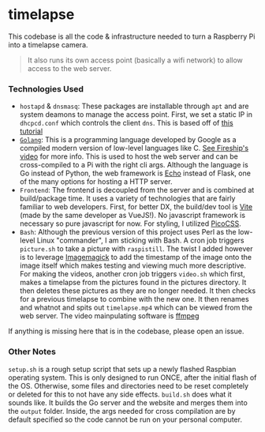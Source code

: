 # timelapse

This codebase is all the code & infrastructure needed to turn a Raspberry Pi into a timelapse camera.

> It also runs its own access point (basically a wifi network) to allow access to the web server.

### Technologies Used

- `hostapd` & `dnsmasq`: These packages are installable through `apt` and are system deamons to manage the access point. First, we set a static IP in `dhcpcd.conf` which controls the client `dns`. This is based off of [this tutorial](https://www.raspberrypi.com/documentation/computers/configuration.html#before-you-begin)
- [`Golang`](https://go.dev/): This is a programming language developed by Google as a compiled modern version of low-level languages like C. [See Fireship's video](https://www.youtube.com/watch?v=446E-r0rXHI) for more info. This is used to host the web server and can be cross-compiled to a Pi with the right cli args. Although the language is Go instead of Python, the web framework is [Echo](https://echo.labstack.com/) instead of Flask, one of the many options for hosting a HTTP server.
- `Frontend`: The frontend is decoupled from the server and is combined at build/package time. It uses a variety of technologies that are fairly familiar to web developers. First, for better DX, the build/dev tool is [Vite](https://vitejs.dev/) (made by the same developer as VueJS!). No javascript framework is necessary so pure javascript for now. For styling, I utilized [PicoCSS](https://picocss.com/).
- `Bash`: Although the previous version of this project uses Perl as the low-level Linux "commander", I am sticking with Bash. A cron job triggers `picture.sh` to take a picture with `raspistill`. The twist I added however is to leverage [Imagemagick](https://imagemagick.org/index.php) to add the timestamp of the image onto the image itself which makes testing and viewing much more descriptive. For making the videos, another cron job triggers `video.sh` which first, makes a timelapse from the pictures found in the pictures directory. It then deletes these pictures as they are no longer needed. It then checks for a previous timelapse to combine with the new one. It then renames and whatnot and spits out `timelapse.mp4` which can be viewed from the web server. The video mainpulating software is [ffmpeg](https://ffmpeg.org/)

If anything is missing here that is in the codebase, please open an issue.

### Other Notes

`setup.sh` is a rough setup script that sets up a newly flashed Raspbian operating system. This is only designed to run ONCE, after the initial flash of the OS. Otherwise, some files and directories need to be reset completely or deleted for this to not have any side effects.
`build.sh` does what it sounds like. It builds the Go server and the website and merges them into the `output` folder. Inside, the args needed for cross compilation are by default specified so the code cannot be run on your personal computer.